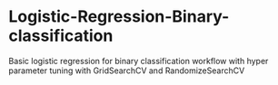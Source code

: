 # Logistic-Regression-Binary-classification
Basic logistic regression for binary classification workflow with hyper parameter tuning with GridSearchCV and RandomizeSearchCV

